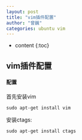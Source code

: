```yaml
---
layout: post
title: "vim插件配置"
author: "曾巍"
categories: ubuntu vim 
---
```


* content
{:toc}

## vim插件配置 

#### 配置

首先安装vim

    sudo apt-get install vim

安装ctags:
    
    sudo apt-get install ctags



